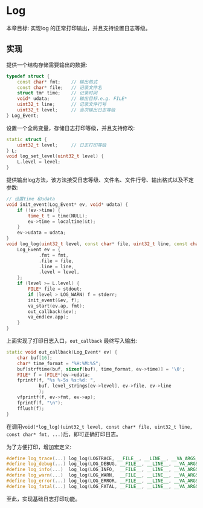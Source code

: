 # Log

本章目标: 实现log 的正常打印输出，并且支持设置日志等级。

## 实现

提供一个结构存储需要输出的数据:

```c++
typedef struct {
    const char* fmt;    // 输出格式
    const char* file;   // 记录文件名
    struct tm* time;    // 记录时间
    void* udata;        // 输出目标.e.g. FILE*
    uint32_t line;      // 记录文件行号
    uint32_t level;     // 当次输出日志等级
} Log_Event;
```

设置一个全局变量，存储日志打印等级，并且支持修改:

```c++
static struct {
    uint32_t level;     // 日志打印等级
} L;
void log_set_level(uint32_t level) {
    L.level = level;
}
```

提供输出log方法，该方法接受日志等级、文件名、文件行号、输出格式以及不定参数:

```c++
// 设置time 和udata
void init_event(Log_Event* ev, void* udata) {
    if (!ev->time) {
        time_t t = time(NULL);
        ev->time = localtime(&t);
    }
    ev->udata = udata;
}
void log_log(uint32_t level, const char* file, uint32_t line, const char* fmt, ...) {
    Log_Event ev = {
            .fmt = fmt, 
            .file = file,
            .line = line,
            .level = level,
    };
    if (level >= L.level) {
        FILE* file = stdout;
        if (level > LOG_WARN) f = stderr;
        init_event(&ev, f);
        va_start(ev.ap, fmt);
        out_callback(&ev);
        va_end(ev.app);
    }
}
```

上面实现了打印日志入口，`out_callback` 最终写入输出:

```c++
static void out_callback(Log_Event* ev) {
    char buf[16];
    char* time_format = "%H:%M:%S";
    buf[strftime(buf, sizeof(buf), time_format, ev->time)] = '\0';
    FILE* f = (FILE*)ev->udata;
    fprintf(f, "%s %-5s %s:%d: ",
            buf, level_strings[ev->level], ev->file, ev->line
            );
    vfprintf(f, ev->fmt, ev->ap);
    fprintf(f, "\n");
    fflush(f);
}
```

在调用`void(*log_log)(uint32_t level, const char* file, uint32_t line, const char* fmt, ...)`后，即可正确打印日志。

为了方便打印，增加宏定义:

```c++
#define log_trace(...) log_log(LOGTRACE, __FILE__, __LINE__, __VA_ARGS__)
#define log_debug(...) log_log(LOG_DEBUG, __FILE__, __LINE__, __VA_ARGS__)
#define log_info(...)  log_log(LOG_INFO,  __FILE__, __LINE__, __VA_ARGS__)
#define log_warn(...)  log_log(LOG_WARN,  __FILE__, __LINE__, __VA_ARGS__)
#define log_error(...) log_log(LOG_ERROR, __FILE__, __LINE__, __VA_ARGS__)
#define log_fatal(...) log_log(LOG_FATAL, __FILE__, __LINE__, __VA_ARGS__)
```

至此，实现基础日志打印功能。
